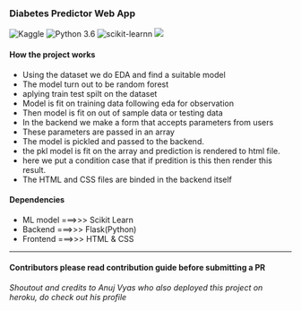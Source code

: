 ### Diabetes Predictor Web App  

![Kaggle](https://img.shields.io/badge/Dataset-Kaggle-blue.svg) ![Python 3.6](https://img.shields.io/badge/Python-3.6-brightgreen.svg) ![scikit-learnn](https://img.shields.io/badge/Library-Scikit_Learn-orange.svg) ![](https://img.shields.io/badge/-hacktober-brightgreen)

#### How the project works  
  - Using the dataset we do EDA and find a suitable model
  - The model turn out to be random forest
  - aplying train test spilt on the dataset
  - Model is fit on training data following eda for observation
  - Then model is fit on out of sample data or testing data
  - In the backend we make a form that accepts parameters from users
  - These parameters are passed in an array
  - The model is pickled and passed to the backend.
  - the pkl model is fit on the array and prediction is rendered to html file.
  - here we put a condition case that if predition is this then render this result.
  - The HTML and CSS files are binded in the backend itself
#### Dependencies
  - ML model ===>>>   Scikit Learn  
  - Backend   ===>>> Flask(Python)  
  - Frontend  ===>>>  HTML & CSS  
  
  
  ---
#### Contributors please read contribution guide before submitting a PR   
   
*Shoutout and credits to Anuj Vyas who also deployed this project on heroku, do check out his profile*
